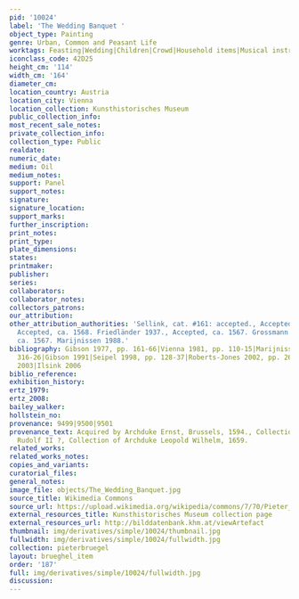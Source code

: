 ```yaml
---
pid: '10024'
label: 'The Wedding Banquet '
object_type: Painting
genre: Urban, Common and Peasant Life
worktags: Feasting|Wedding|Children|Crowd|Household items|Musical instruments
iconclass_code: 42D25
height_cm: '114'
width_cm: '164'
diameter_cm:
location_country: Austria
location_city: Vienna
location_collection: Kunsthistorisches Museum
public_collection_info:
most_recent_sale_notes:
private_collection_info:
collection_type: Public
realdate:
numeric_date:
medium: Oil
medium_notes:
support: Panel
support_notes:
signature:
signature_location:
support_marks:
further_inscription:
print_notes:
print_type:
plate_dimensions:
states:
printmaker:
publisher:
series:
collaborators:
collaborator_notes:
collectors_patrons:
our_attribution:
other_attribution_authorities: 'Sellink, cat. #161: accepted., Accepted. Tolnay 1935.,
  Accepted, ca. 1568. Friedländer 1937., Accepted, ca. 1567. Grossmann 1973., Accepted,
  ca. 1567. Marijnissen 1988.'
bibliography: Gibson 1977, pp. 161-66|Vienna 1981, pp. 110-15|Marijnissen 1988, pp.
  316-26|Gibson 1991|Seipel 1998, pp. 128-37|Roberts-Jones 2002, pp. 264-71|Majzels
  2003|Ilsink 2006
biblio_reference:
exhibition_history:
ertz_1979:
ertz_2008:
bailey_walker:
hollstein_no:
provenance: 9499|9500|9501
provenance_text: Acquired by Archduke Ernst, Brussels, 1594., Collection of Emperor
  Rudolf II ?, Collection of Archduke Leopold Wilhelm, 1659.
related_works:
related_works_notes:
copies_and_variants:
curatorial_files:
general_notes:
image_file: objects/The_Wedding_Banquet.jpg
source_title: Wikimedia Commons
source_url: https://upload.wikimedia.org/wikipedia/commons/7/70/Pieter_Bruegel_the_Elder_-_Peasant_Wedding_-_Google_Art_Project_2.jpg
external_resources_title: Kunsthistorisches Museum collection page
external_resources_url: http://bilddatenbank.khm.at/viewArtefact
thumbnail: img/derivatives/simple/10024/thumbnail.jpg
fullwidth: img/derivatives/simple/10024/fullwidth.jpg
collection: pieterbruegel
layout: brueghel_item
order: '187'
full: img/derivatives/simple/10024/fullwidth.jpg
discussion:
---
```


